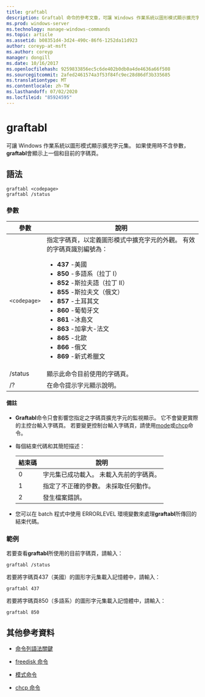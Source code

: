 ```yaml
---
title: graftabl
description: Graftabl 命令的參考文章，可讓 Windows 作業系統以圖形模式顯示擴充字元集。
ms.prod: windows-server
ms.technology: manage-windows-commands
ms.topic: article
ms.assetid: b08351d4-3d24-490c-86f6-1252da11d923
author: coreyp-at-msft
ms.author: coreyp
manager: dongill
ms.date: 10/16/2017
ms.openlocfilehash: 9259833856ec5c6de402b0db0a4de4636a66f508
ms.sourcegitcommit: 2afed2461574a3f53f84fc9ec28d86df3b335685
ms.translationtype: MT
ms.contentlocale: zh-TW
ms.lasthandoff: 07/02/2020
ms.locfileid: "85924595"
---
```

# <a name="graftabl"></a>graftabl

可讓 Windows 作業系統以圖形模式顯示擴充字元集。 如果使用時不含參數， **graftabl**會顯示上一個和目前的字碼頁。

## <a name="syntax"></a>語法

```
graftabl <codepage>
graftabl /status
```

### <a name="parameters"></a>參數

| 參數 | 說明 |
| --------- | ----------- |
| `<codepage>` | 指定字碼頁，以定義圖形模式中擴充字元的外觀。 有效的字碼頁識別編號為：<ul><li>**437** -美國</li><li>**850** -多語系（拉丁 I）</li><li>**852** -斯拉夫語（拉丁 II）</li><li>**855** -斯拉夫文（俄文）</li><li>**857** -土耳其文</li><li>**860** -葡萄牙文</li><li>**861** -冰島文</li><li>**863** -加拿大-法文</li><li>**865** -北歐</li><li>**866** -俄文</li><li>**869** -新式希臘文</li></ul> |
| /status | 顯示此命令目前使用的字碼頁。 |
| /? | 在命令提示字元顯示說明。 |

#### <a name="remarks"></a>備註

- **Graftabl**命令只會影響您指定之字碼頁擴充字元的監視顯示。 它不會變更實際的主控台輸入字碼頁。 若要變更控制台輸入字碼頁，請使用[mode](mode.md)或[chcp](chcp.md)命令。

- 每個結束代碼和其簡短描述：

    | 結束碼 | 說明 |
    | --------- | ----------- |
    | 0 | 字元集已成功載入。 未載入先前的字碼頁。 |
    | 1 | 指定了不正確的參數。 未採取任何動作。 |
    | 2 | 發生檔案錯誤。 |

- 您可以在 batch 程式中使用 ERRORLEVEL 環境變數來處理**graftabl**所傳回的結束代碼。

### <a name="examples"></a>範例

若要查看**graftabl**所使用的目前字碼頁，請輸入：

```
graftabl /status
```

若要將字碼頁437（美國）的圖形字元集載入記憶體中，請輸入：

```
graftabl 437
```

若要將字碼頁850（多語系）的圖形字元集載入記憶體中，請輸入：

```
graftabl 850
```

## <a name="additional-references"></a>其他參考資料

- [命令列語法關鍵](command-line-syntax-key.md)

- [freedisk 命令](freedisk.md)

- [模式命令](mode.md)

- [chcp 命令](chcp.md)
